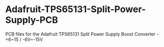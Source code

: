 # Adafruit-TPS65131-Split-Power-Supply-PCB
PCB files for the Adafruit TPS65131 Split Power Supply Boost Converter - +6~15 / -6V~-15V
